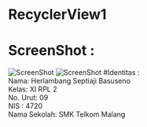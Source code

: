 # RecyclerView1
# ScreenShot :
![ScreenShot](https://github.com/herlambangsb/RecyclerView1/blob/master/1.PNG)
![ScreenShot](https://github.com/herlambangsb/RecyclerView1/blob/master/2.PNG)
#Identitas : <br>
Nama: Herlambang Septiaji Basuseno <br>
Kelas: XI RPL 2 <br>
No. Urut: 09 <br>
NIS : 4720 <br>
Nama Sekolah: SMK Telkom Malang <br>
